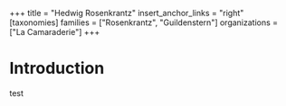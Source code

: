 +++
title = "Hedwig Rosenkrantz"
insert_anchor_links = "right"
[taxonomies]
families = ["Rosenkrantz", "Guildenstern"]
organizations = ["La Camaraderie"]
+++

# Introduction
test